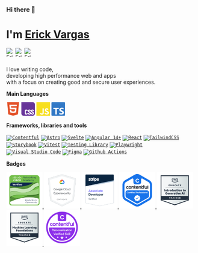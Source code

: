 ### Hi there 👋
# I'm [Erick Vargas](https://erian.dev)

<a href="https://www.linkedin.com/in/eriandev/">
  <img align="left" alt="Erick Vargas | Linkedin" height="24" width="24" title="Linkedin" alt="Linkedin" src="https://cdn.svgporn.com/logos/linkedin-icon.svg">
</a>

<a href="https://dev.to/eriandev">
  <img align="left" alt="Erick Vargas | Dev.to" height="24" width="24" title="Dev.to" alt="Dev.to" src="https://thepracticaldev.s3.amazonaws.com/i/78hs31fax49uwy6kbxyw.png">
</a>

<a href="https://g.dev/eriandev">
  <img align="left" alt="Erick Vargas | Google" height="24" width="24" title="Google" alt="Google" src="https://cdn.svgporn.com/logos/google-developers.svg">
</a>

<br />
<br />

I love writing code,
<br />
developing high performance web and apps
<br />
with a focus on creating good and secure user experiences.

**Main Languages**

<code><a href="https://github.com/eriandev?tab=repositories&language=HTML"><img height="36" title="HTML5" alt="HTML5" src="https://github.com/eriandev/eriandev/blob/main/icons/techs/html.svg"></a></code>
<code><a href="https://github.com/eriandev?tab=repositories&language=CSS"><img height="36" title="CSS3" alt="CSS3" src="https://github.com/eriandev/eriandev/blob/main/icons/techs/css.svg"></a></code>
<code><a href="https://github.com/eriandev?tab=repositories&language=javascript"><img height="36" title="JavaScript" alt="JavaScript" src="https://github.com/eriandev/eriandev/blob/main/icons/techs/javascript.svg"></a></code>
<code><a href="https://github.com/eriandev?tab=repositories&language=typescript"><img height="36" title="TypeScript" alt="TypeScript" src="https://github.com/eriandev/eriandev/blob/main/icons/techs/typescript.svg"></a></code>

**Frameworks, libraries and tools**

<code><a target="_blank" href="https://contentful.com"><img height="32" title="Contentful" alt="Contentful" src="https://cdn.svgporn.com/logos/contentful.svg"></a></code>
<code><a target="_blank" href="https://astro.build"><img height="32" title="Astro" alt="Astro" src="https://cdn.svgporn.com/logos/astro-icon.svg"></a></code>
<code><a target="_blank" href="https://svelte.dev"><img height="32" title="Svelte" alt="Svelte" src="https://cdn.svgporn.com/logos/svelte-icon.svg"></a></code>
<code><a target="_blank" href="https://angular.dev/"><img height="30" title="Angular 14+" alt="Angular 14+" src="https://cdn.svgporn.com/logos/angular-icon.svg"></a></code>
<code><a target="_blank" href="https://react.dev/"><img height="28" title="React" alt="React" src="https://cdn.svgporn.com/logos/react.svg"></a></code>
<code><a target="_blank" href="https://tailwindcss.com/"><img width="36" title="TailwindCSS" alt="TailwindCSS" src="https://cdn.svgporn.com/logos/tailwindcss-icon.svg"></a></code>
<code><a target="_blank" href="https://storybook.js.org/"><img height="28" title="Storybook" alt="Storybook" src="https://cdn.svgporn.com/logos/storybook-icon.svg"></a></code>
<code><a target="_blank" href="https://vitest.dev/"><img height="28" title="Vitest" alt="Vitest" src="https://cdn.svgporn.com/logos/vitest.svg"></a></code>
<code><a target="_blank" href="https://testing-library.com/"><img height="30" title="Testing Library" alt="Testing Library" src="https://cdn.svgporn.com/logos/testing-library.svg"></a></code>
<code><a target="_blank" href="https://playwright.dev/"><img height="28" title="Playwright" alt="Playwright" src="https://cdn.svgporn.com/logos/playwright.svg"></a></code>
<code><a target="_blank" href="https://code.visualstudio.com/"><img height="28" title="Visual Studio Code" alt="Visual Studio Code" src="https://cdn.svgporn.com/logos/visual-studio-code.svg"></a></code>
<code><a target="_blank" href="https://figma.com/"><img height="28" title="Figma" alt="Figma" src="https://cdn.svgporn.com/logos/figma.svg"></a></code>
<code><a target="_blank" href="https://github.com/features/actions"><img height="28" title="Github Actions" alt="Github Actions" src="https://cdn.svgporn.com/logos/github-actions.svg"></a></code>

**Badges**

<div>
  <a rel="nofollow" href="https://www.credly.com/badges/52ee3cfb-afb0-45e2-8a55-f2fecd37e149" title="Introduction to Cybersecurity">
    <img src="https://github.com/eriandev/eriandev/blob/main/badges/introduction_to_cybersecurity_badge.png" width="96">
  </a>
  <a rel="nofollow" href="https://www.credly.com/badges/c0f025f4-fe1f-4402-851e-ac850066cce9" title="Google Cloud Cybersecurity Certificate">
    <img src="https://github.com/eriandev/eriandev/blob/main/badges/google_cybersecurity_badge.png" width="96">
  </a>
  <a rel="nofollow" href="https://www.credential.net/44af1e21-44c0-41ce-be66-bcdede3c0f42#acc.wExFSVXP" title="Stripe Certified Associate Developer">
    <img src="https://github.com/eriandev/eriandev/blob/main/badges/stripe_associate_badge.png" width="96">
  </a>
  <a rel="nofollow" href="https://www.credly.com/badges/c642c018-08ca-4a5f-9a60-7e6a70250893" title="Contentful Certified Professional">
    <img src="https://github.com/eriandev/eriandev/blob/main/badges/contentful_professional_badge.png" width="96">
  </a>
  <a rel="nofollow" href="https://www.credly.com/badges/a89059dd-ae97-457e-8f79-f9a130088358" title="AWS Educate Introduction to Generative AI">
    <img src="https://github.com/eriandev/eriandev/blob/main/badges/aws_educate_introduction_generative_ai_badge.png" width="96">
  </a>
  <a rel="nofollow" href="https://www.credly.com/badges/7ec123b8-94b6-4577-b70c-28caf095c834" title="AWS Educate Machine Learning Foundations">
    <img src="https://github.com/eriandev/eriandev/blob/main/badges/aws_educate_machine_learning_foundations_badge.png" width="96">
  </a>
  <a rel="nofollow" href="https://www.credly.com/badges/dea08a78-0e04-4c98-bc99-2fcac7b61ad1" title="Contentful Verified Skill Badge: Personalization">
    <img src="https://github.com/eriandev/eriandev/blob/main/badges/contentful_personalization_badge.png" width="96">
  </a>
</div>